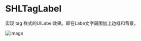 SHLTagLabel
===========

 实现 tag 样式的UILabel效果。即在Labe文字周围加上边框和背景。
 
 
![image](https://github.com/showhilllee/SHLTagLabel/blob/master/screenshot/IMG_0282.PNG "样式截图")
